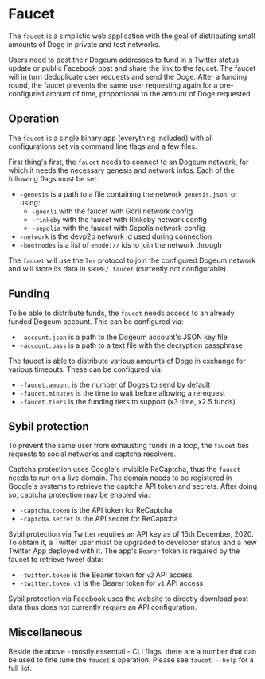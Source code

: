# Faucet

The `faucet` is a simplistic web application with the goal of distributing small amounts of Doge in private and test networks.

Users need to post their Dogeum addresses to fund in a Twitter status update or public Facebook post and share the link to the faucet. The faucet will in turn deduplicate user requests and send the Doge. After a funding round, the faucet prevents the same user requesting again for a pre-configured amount of time, proportional to the amount of Doge requested.

## Operation

The `faucet` is a single binary app (everything included) with all configurations set via command line flags and a few files.

First thing's first, the `faucet` needs to connect to an Dogeum network, for which it needs the necessary genesis and network infos. Each of the following flags must be set:

- `-genesis` is a path to a file containing the network `genesis.json`. or using:
  - `-goerli` with the faucet with Görli network config
  - `-rinkeby` with the faucet with Rinkeby network config
  - `-sepolia` with the faucet with Sepolia network config
- `-network` is the devp2p network id used during connection
- `-bootnodes` is a list of `enode://` ids to join the network through

The `faucet` will use the `les` protocol to join the configured Dogeum network and will store its data in `$HOME/.faucet` (currently not configurable).

## Funding

To be able to distribute funds, the `faucet` needs access to an already funded Dogeum account. This can be configured via:

- `-account.json` is a path to the Dogeum account's JSON key file
- `-account.pass` is a path to a text file with the decryption passphrase

The faucet is able to distribute various amounts of Doge in exchange for various timeouts. These can be configured via:

- `-faucet.amount` is the number of Doges to send by default
- `-faucet.minutes` is the time to wait before allowing a rerequest
- `-faucet.tiers` is the funding tiers to support  (x3 time, x2.5 funds)

## Sybil protection

To prevent the same user from exhausting funds in a loop, the `faucet` ties requests to social networks and captcha resolvers.

Captcha protection uses Google's invisible ReCaptcha, thus the `faucet` needs to run on a live domain. The domain needs to be registered in Google's systems to retrieve the captcha API token and secrets. After doing so, captcha protection may be enabled via:

- `-captcha.token` is the API token for ReCaptcha
- `-captcha.secret` is the API secret for ReCaptcha

Sybil protection via Twitter requires an API key as of 15th December, 2020. To obtain it, a Twitter user must be upgraded to developer status and a new Twitter App deployed with it. The app's `Bearer` token is required by the faucet to retrieve tweet data:

- `-twitter.token` is the Bearer token for `v2` API access
- `-twitter.token.v1` is the Bearer token for `v1` API access

Sybil protection via Facebook uses the website to directly download post data thus does not currently require an API configuration. 

## Miscellaneous

Beside the above - mostly essential - CLI flags, there are a number that can be used to fine tune the `faucet`'s operation. Please see `faucet --help` for a full list.
